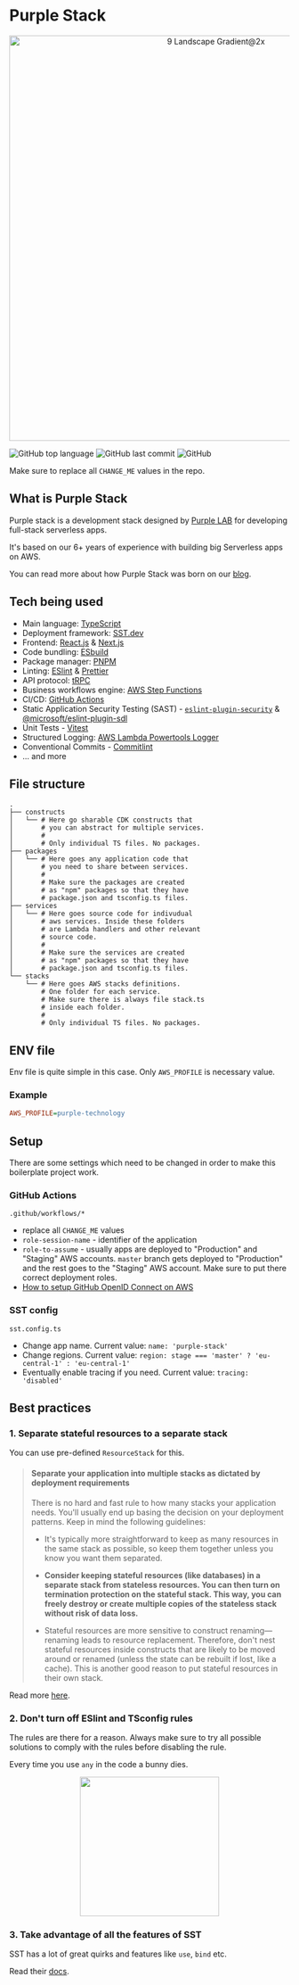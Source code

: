 # Purple Stack

<p align="center">
  <img width="727" alt="9 Landscape Gradient@2x" src="https://user-images.githubusercontent.com/6282843/165325934-63b58d78-a395-4e0a-a27e-ab41aafecb41.png">
</p>

![GitHub top language](https://img.shields.io/github/languages/top/purple-technology/purple-stack)
![GitHub last commit](https://img.shields.io/github/last-commit/purple-technology/purple-stack)
![GitHub](https://img.shields.io/github/license/purple-technology/purple-stack)


Make sure to replace all `CHANGE_ME` values in the repo.

## What is Purple Stack

Purple stack is a development stack designed by [Purple LAB](https://www.purple-technology.com/) for developing full-stack serverless apps.

It's based on our 6+ years of experience with building big Serverless apps on AWS.

You can read more about how Purple Stack was born on our [blog](https://blog.purple-technology.com/cs/pribeh-o-tom-ako-vznikol-purplestack/).

## Tech being used

- Main language: [TypeScript](https://www.typescriptlang.org/)
- Deployment framework: [SST.dev](https://sst.dev/)
- Frontend: [React.js](https://react.dev) & [Next.js](https://nextjs.org/)
- Code bundling: [ESbuild](https://esbuild.github.io/)
- Package manager: [PNPM](https://pnpm.io/)
- Linting: [ESlint](https://eslint.org/) & [Prettier](https://prettier.io/)
- API protocol: [tRPC](https://trpc.io/)
- Business workflows engine: [AWS Step Functions](https://aws.amazon.com/step-functions/)
- CI/CD: [GitHub Actions](https://github.com/features/actions)
- Static Application Security Testing (SAST) - [`eslint-plugin-security`](https://www.npmjs.com/package/eslint-plugin-security) & [@microsoft/eslint-plugin-sdl](https://www.npmjs.com/package/@microsoft/eslint-plugin-sdl)
- Unit Tests - [Vitest](https://vitest.dev/)
- Structured Logging: [AWS Lambda Powertools Logger](https://docs.powertools.aws.dev/lambda/typescript/latest/core/logger/)
- Conventional Commits - [Commitlint](https://commitlint.js.org)
- ... and more

## File structure

```
.
├── constructs
│   └── # Here go sharable CDK constructs that
│       # you can abstract for multiple services.
│       #
│       # Only individual TS files. No packages.
├── packages
│   └── # Here goes any application code that
│       # you need to share between services.
│       #
│       # Make sure the packages are created
│       # as "npm" packages so that they have
│       # package.json and tsconfig.ts files.
├── services
│   └── # Here goes source code for indivudual
│       # aws services. Inside these folders 
│       # are Lambda handlers and other relevant
│       # source code.
│       #
│       # Make sure the services are created
│       # as "npm" packages so that they have
│       # package.json and tsconfig.ts files.
└── stacks
    └── # Here goes AWS stacks definitions.
        # One folder for each service.
        # Make sure there is always file stack.ts
        # inside each folder.
        #
        # Only individual TS files. No packages.
```

## ENV file

Env file is quite simple in this case. Only `AWS_PROFILE` is necessary value.

### Example

```ini
AWS_PROFILE=purple-technology
```

## Setup

There are some settings which need to be changed in order to make this boilerplate project work.

### GitHub Actions

`.github/workflows/*`

- replace all `CHANGE_ME` values
- `role-session-name` - identifier of the application
- `role-to-assume` - usually apps are deployed to "Production" and "Staging" AWS accounts. `master` branch gets deployed to "Production" and the rest goes to the "Staging" AWS account. Make sure to put there correct deployment roles. 
- [How to setup GitHub OpenID Connect on AWS](https://docs.github.com/en/actions/deployment/security-hardening-your-deployments/configuring-openid-connect-in-amazon-web-services)

### SST config

`sst.config.ts`

- Change app name. Current value: `name: 'purple-stack'`
- Change regions. Current value: `region: stage === 'master' ? 'eu-central-1' : 'eu-central-1'`
- Eventually enable tracing if you need.  Current value: `tracing: 'disabled'`

## Best practices

### 1. Separate stateful resources to a separate stack

You can use pre-defined `ResourceStack` for this.

> #### Separate your application into multiple stacks as dictated by deployment requirements
> There is no hard and fast rule to how many stacks your application needs. You'll usually end up basing the decision on your deployment patterns. Keep in mind the following guidelines:
> 
> - It's typically more straightforward to keep as many resources in the same stack as possible, so keep them together unless you know you want them separated.
> 
> - **Consider keeping stateful resources (like databases) in a separate stack from stateless resources. You can then turn on termination protection on the stateful stack. This way, you can freely destroy or create multiple copies of the stateless stack without risk of data loss.**
>
> - Stateful resources are more sensitive to construct renaming—renaming leads to resource replacement. Therefore, don't nest stateful resources inside constructs that are likely to be moved around or renamed (unless the state can be rebuilt if lost, like a cache). This is another good reason to put stateful resources in their own stack.

Read more [here](https://docs.aws.amazon.com/cdk/v2/guide/best-practices.html#best-practices-apps).

### 2. Don't turn off ESlint and TSconfig rules

The rules are there for a reason. Always make sure to try all possible solutions to comply with the rules before disabling the rule.

Every time you use `any` in the code a bunny dies.

<p align="center">
    <img width="250"  src="https://github.com/purple-technology/purple-stack/assets/6282843/0f86dd12-436a-4ceb-9bf3-8d2b9d72d93f" />
</p>

### 3. Take advantage of all the features of SST

SST has a lot of great quirks and features like `use`, `bind` etc.

Read their [docs](https://docs.sst.dev/).
